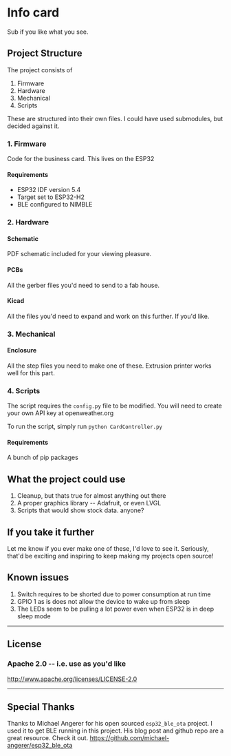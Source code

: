 # Info card

Sub if you like what you see.

## Project Structure
The project consists of
1. Firmware
2. Hardware
3. Mechanical
4. Scripts

These are structured into their own files. I could have used submodules, but decided against it.

### 1. Firmware
Code for the business card. This lives on the ESP32

#### Requirements
- ESP32 IDF version 5.4
- Target set to ESP32-H2
- BLE configured to NIMBLE

### 2. Hardware

#### Schematic
PDF schematic included for your viewing pleasure.
#### PCBs
All the gerber files you'd need to send to a fab house.
#### Kicad
All the files you'd need to expand and work on this further. If you'd like.

### 3. Mechanical

#### Enclosure
All the step files you need to make one of these. Extrusion printer works well for this part.

### 4. Scripts

The script requires the `config.py` file to be modified. You will need to create your own API key at openweather.org

To run the script, simply run `python CardController.py`

#### Requirements
A bunch of pip packages

## What the project could use
1. Cleanup, but thats true for almost anything out there
2. A proper graphics library -- Adafruit, or even LVGL 
3. Scripts that would show stock data. anyone? 

## If you take it further
Let me know if you ever make one of these, I'd love to see it. Seriously, that'd be exciting and inspiring to keep making my projects open source!

## Known issues
1. Switch requires to be shorted due to power consumption at run time
2. GPIO 1 as is does not allow the device to wake up from sleep
3. The LEDs seem to be pulling a lot power even when ESP32 is in deep sleep mode

---
## License
### Apache 2.0 -- i.e. use as you'd like
http://www.apache.org/licenses/LICENSE-2.0

--- 
## Special Thanks
Thanks to Michael Angerer for his open sourced `esp32_ble_ota` project. I used it to get BLE running in this project. His blog post and github repo are a great resource. Check it out. https://github.com/michael-angerer/esp32_ble_ota 
